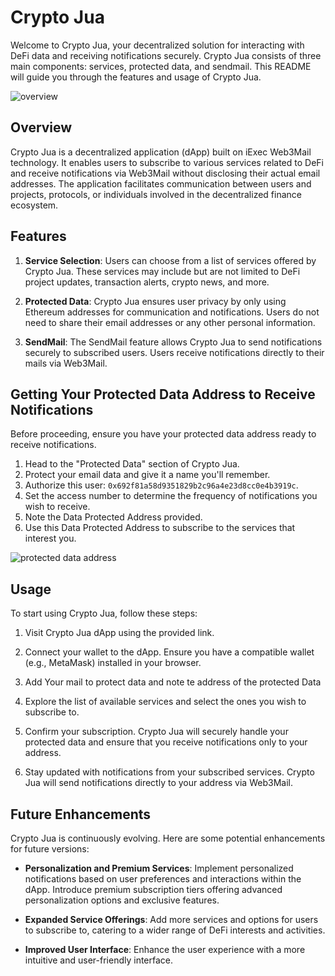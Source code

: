 # Crypto Jua 

Welcome to Crypto Jua, your decentralized solution for interacting with DeFi data and receiving notifications securely. Crypto Jua consists of three main components: services, protected data, and sendmail. This README will guide you through the features and usage of Crypto Jua.

![overview](https://res.cloudinary.com/dufdzujik/image/upload/v1714286395/juas_jj2roo.png)

## Overview

Crypto Jua is a decentralized application (dApp) built on iExec Web3Mail technology. It enables users to subscribe to various services related to DeFi and receive notifications via Web3Mail without disclosing their actual email addresses. The application facilitates communication between users and projects, protocols, or individuals involved in the decentralized finance ecosystem.

## Features

1. **Service Selection**: Users can choose from a list of services offered by Crypto Jua. These services may include but are not limited to DeFi project updates, transaction alerts, crypto news, and more.

2. **Protected Data**: Crypto Jua ensures user privacy by only using Ethereum addresses for communication and notifications. Users do not need to share their email addresses or any other personal information.

3. **SendMail**: The SendMail feature allows Crypto Jua to send notifications securely to subscribed users. Users receive notifications directly to their mails via Web3Mail.

## Getting Your Protected Data Address to Receive Notifications

Before proceeding, ensure you have your protected data address ready to receive notifications.

1. Head to the "Protected Data" section of Crypto Jua.
2. Protect your email data and give it a name you'll remember.
3. Authorize this user: `0x692f81a58d9351829b2c96a4e23d8cc0e4b3919c`.
4. Set the access number to determine the frequency of notifications you wish to receive.
5. Note the Data Protected Address provided.
6. Use this Data Protected Address to subscribe to the services that interest you.

![protected data address](https://res.cloudinary.com/dufdzujik/image/upload/v1714320837/mhoilkq9msruwujsot72.png)


## Usage

To start using Crypto Jua, follow these steps:

1. Visit Crypto Jua dApp using the provided link.

2. Connect your  wallet to the dApp. Ensure you have a compatible wallet (e.g., MetaMask) installed in your browser.

3. Add Your mail to protect data and note te address of the protected Data

3. Explore the list of available services and select the ones you wish to subscribe to.

4. Confirm your subscription. Crypto Jua will securely handle your protected data and ensure that you receive notifications only to your address.

5. Stay updated with notifications from your subscribed services. Crypto Jua will send notifications directly to your address via Web3Mail.

## Future Enhancements

Crypto Jua is continuously evolving. Here are some potential enhancements for future versions:

- **Personalization and Premium Services**: Implement personalized notifications based on user preferences and interactions within the dApp. Introduce premium subscription tiers offering advanced personalization options and exclusive features.


- **Expanded Service Offerings**: Add more services and options for users to subscribe to, catering to a wider range of DeFi interests and activities.

- **Improved User Interface**: Enhance the user experience with a more intuitive and user-friendly interface.

